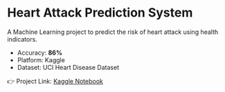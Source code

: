 # Heart Attack Prediction System
A Machine Learning project to predict the risk of heart attack using health indicators.

- Accuracy: **86%**
- Platform: Kaggle
- Dataset: UCI Heart Disease Dataset

👉 Project Link: [Kaggle Notebook](link_kaggle)
